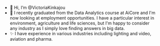 - 👋 Hi, I’m @VictoriaKinkajou
- 🌱 I recently graduated from the Data Analytics course at AiCore and I'm now looking at employment opportunities. I have a particular interest in environment, agriculture and life sciences, but I'm happy to consider any industry as I simply love finding answers in big data.
- ✨ I have experience in various industries including lighting and video, aviation and pharma.
<!---
VictoriaKinkajou/VictoriaKinkajou is a ✨ special ✨ repository because its `README.md` (this file) appears on your GitHub profile.
You can click the Preview link to take a look at your changes.
--->
